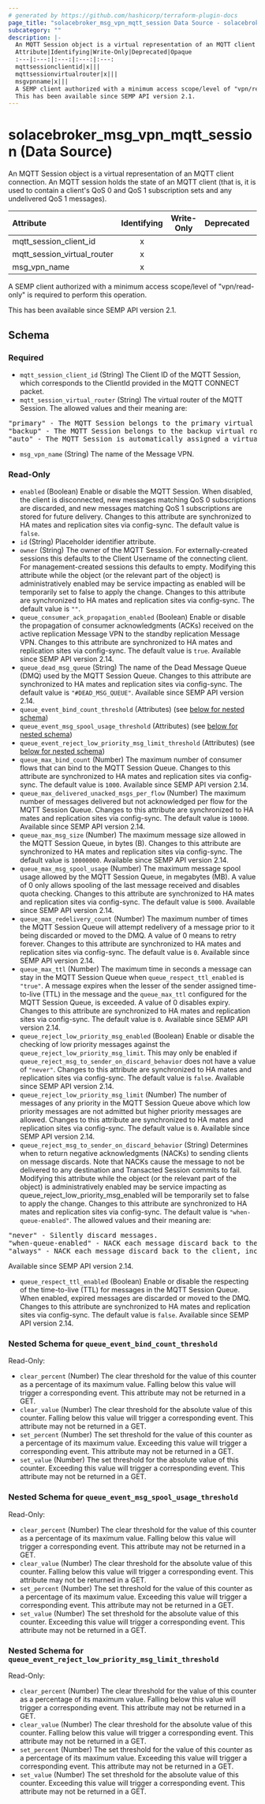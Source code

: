 ```yaml
---
# generated by https://github.com/hashicorp/terraform-plugin-docs
page_title: "solacebroker_msg_vpn_mqtt_session Data Source - solacebroker"
subcategory: ""
description: |-
  An MQTT Session object is a virtual representation of an MQTT client connection. An MQTT session holds the state of an MQTT client (that is, it is used to contain a client's QoS 0 and QoS 1 subscription sets and any undelivered QoS 1 messages).
  Attribute|Identifying|Write-Only|Deprecated|Opaque
  :---|:---:|:---:|:---:|:---:
  mqttsessionclientid|x|||
  mqttsessionvirtualrouter|x|||
  msgvpnname|x|||
  A SEMP client authorized with a minimum access scope/level of "vpn/read-only" is required to perform this operation.
  This has been available since SEMP API version 2.1.
---
```


# solacebroker_msg_vpn_mqtt_session (Data Source)

An MQTT Session object is a virtual representation of an MQTT client connection. An MQTT session holds the state of an MQTT client (that is, it is used to contain a client's QoS 0 and QoS 1 subscription sets and any undelivered QoS 1 messages).


Attribute|Identifying|Write-Only|Deprecated|Opaque
:---|:---:|:---:|:---:|:---:
mqtt_session_client_id|x|||
mqtt_session_virtual_router|x|||
msg_vpn_name|x|||



A SEMP client authorized with a minimum access scope/level of "vpn/read-only" is required to perform this operation.

This has been available since SEMP API version 2.1.



<!-- schema generated by tfplugindocs -->
## Schema

### Required

- `mqtt_session_client_id` (String) The Client ID of the MQTT Session, which corresponds to the ClientId provided in the MQTT CONNECT packet.
- `mqtt_session_virtual_router` (String) The virtual router of the MQTT Session. The allowed values and their meaning are:

<pre>
"primary" - The MQTT Session belongs to the primary virtual router.
"backup" - The MQTT Session belongs to the backup virtual router.
"auto" - The MQTT Session is automatically assigned a virtual router at creation, depending on the broker's active-standby role.
</pre>
- `msg_vpn_name` (String) The name of the Message VPN.

### Read-Only

- `enabled` (Boolean) Enable or disable the MQTT Session. When disabled, the client is disconnected, new messages matching QoS 0 subscriptions are discarded, and new messages matching QoS 1 subscriptions are stored for future delivery. Changes to this attribute are synchronized to HA mates and replication sites via config-sync. The default value is `false`.
- `id` (String) Placeholder identifier attribute.
- `owner` (String) The owner of the MQTT Session. For externally-created sessions this defaults to the Client Username of the connecting client. For management-created sessions this defaults to empty. Modifying this attribute while the object (or the relevant part of the object) is administratively enabled may be service impacting as enabled will be temporarily set to false to apply the change. Changes to this attribute are synchronized to HA mates and replication sites via config-sync. The default value is `""`.
- `queue_consumer_ack_propagation_enabled` (Boolean) Enable or disable the propagation of consumer acknowledgments (ACKs) received on the active replication Message VPN to the standby replication Message VPN. Changes to this attribute are synchronized to HA mates and replication sites via config-sync. The default value is `true`. Available since SEMP API version 2.14.
- `queue_dead_msg_queue` (String) The name of the Dead Message Queue (DMQ) used by the MQTT Session Queue. Changes to this attribute are synchronized to HA mates and replication sites via config-sync. The default value is `"#DEAD_MSG_QUEUE"`. Available since SEMP API version 2.14.
- `queue_event_bind_count_threshold` (Attributes) (see [below for nested schema](#nestedatt--queue_event_bind_count_threshold))
- `queue_event_msg_spool_usage_threshold` (Attributes) (see [below for nested schema](#nestedatt--queue_event_msg_spool_usage_threshold))
- `queue_event_reject_low_priority_msg_limit_threshold` (Attributes) (see [below for nested schema](#nestedatt--queue_event_reject_low_priority_msg_limit_threshold))
- `queue_max_bind_count` (Number) The maximum number of consumer flows that can bind to the MQTT Session Queue. Changes to this attribute are synchronized to HA mates and replication sites via config-sync. The default value is `1000`. Available since SEMP API version 2.14.
- `queue_max_delivered_unacked_msgs_per_flow` (Number) The maximum number of messages delivered but not acknowledged per flow for the MQTT Session Queue. Changes to this attribute are synchronized to HA mates and replication sites via config-sync. The default value is `10000`. Available since SEMP API version 2.14.
- `queue_max_msg_size` (Number) The maximum message size allowed in the MQTT Session Queue, in bytes (B). Changes to this attribute are synchronized to HA mates and replication sites via config-sync. The default value is `10000000`. Available since SEMP API version 2.14.
- `queue_max_msg_spool_usage` (Number) The maximum message spool usage allowed by the MQTT Session Queue, in megabytes (MB). A value of 0 only allows spooling of the last message received and disables quota checking. Changes to this attribute are synchronized to HA mates and replication sites via config-sync. The default value is `5000`. Available since SEMP API version 2.14.
- `queue_max_redelivery_count` (Number) The maximum number of times the MQTT Session Queue will attempt redelivery of a message prior to it being discarded or moved to the DMQ. A value of 0 means to retry forever. Changes to this attribute are synchronized to HA mates and replication sites via config-sync. The default value is `0`. Available since SEMP API version 2.14.
- `queue_max_ttl` (Number) The maximum time in seconds a message can stay in the MQTT Session Queue when `queue_respect_ttl_enabled` is `"true"`. A message expires when the lesser of the sender assigned time-to-live (TTL) in the message and the `queue_max_ttl` configured for the MQTT Session Queue, is exceeded. A value of 0 disables expiry. Changes to this attribute are synchronized to HA mates and replication sites via config-sync. The default value is `0`. Available since SEMP API version 2.14.
- `queue_reject_low_priority_msg_enabled` (Boolean) Enable or disable the checking of low priority messages against the `queue_reject_low_priority_msg_limit`. This may only be enabled if `queue_reject_msg_to_sender_on_discard_behavior` does not have a value of `"never"`. Changes to this attribute are synchronized to HA mates and replication sites via config-sync. The default value is `false`. Available since SEMP API version 2.14.
- `queue_reject_low_priority_msg_limit` (Number) The number of messages of any priority in the MQTT Session Queue above which low priority messages are not admitted but higher priority messages are allowed. Changes to this attribute are synchronized to HA mates and replication sites via config-sync. The default value is `0`. Available since SEMP API version 2.14.
- `queue_reject_msg_to_sender_on_discard_behavior` (String) Determines when to return negative acknowledgments (NACKs) to sending clients on message discards. Note that NACKs cause the message to not be delivered to any destination and Transacted Session commits to fail. Modifying this attribute while the object (or the relevant part of the object) is administratively enabled may be service impacting as queue_reject_low_priority_msg_enabled will be temporarily set to false to apply the change. Changes to this attribute are synchronized to HA mates and replication sites via config-sync. The default value is `"when-queue-enabled"`. The allowed values and their meaning are:

<pre>
"never" - Silently discard messages.
"when-queue-enabled" - NACK each message discard back to the client, except messages that are discarded because an endpoint is administratively disabled.
"always" - NACK each message discard back to the client, including messages that are discarded because an endpoint is administratively disabled.
</pre>
 Available since SEMP API version 2.14.
- `queue_respect_ttl_enabled` (Boolean) Enable or disable the respecting of the time-to-live (TTL) for messages in the MQTT Session Queue. When enabled, expired messages are discarded or moved to the DMQ. Changes to this attribute are synchronized to HA mates and replication sites via config-sync. The default value is `false`. Available since SEMP API version 2.14.

<a id="nestedatt--queue_event_bind_count_threshold"></a>
### Nested Schema for `queue_event_bind_count_threshold`

Read-Only:

- `clear_percent` (Number) The clear threshold for the value of this counter as a percentage of its maximum value. Falling below this value will trigger a corresponding event. This attribute may not be returned in a GET.
- `clear_value` (Number) The clear threshold for the absolute value of this counter. Falling below this value will trigger a corresponding event. This attribute may not be returned in a GET.
- `set_percent` (Number) The set threshold for the value of this counter as a percentage of its maximum value. Exceeding this value will trigger a corresponding event. This attribute may not be returned in a GET.
- `set_value` (Number) The set threshold for the absolute value of this counter. Exceeding this value will trigger a corresponding event. This attribute may not be returned in a GET.


<a id="nestedatt--queue_event_msg_spool_usage_threshold"></a>
### Nested Schema for `queue_event_msg_spool_usage_threshold`

Read-Only:

- `clear_percent` (Number) The clear threshold for the value of this counter as a percentage of its maximum value. Falling below this value will trigger a corresponding event. This attribute may not be returned in a GET.
- `clear_value` (Number) The clear threshold for the absolute value of this counter. Falling below this value will trigger a corresponding event. This attribute may not be returned in a GET.
- `set_percent` (Number) The set threshold for the value of this counter as a percentage of its maximum value. Exceeding this value will trigger a corresponding event. This attribute may not be returned in a GET.
- `set_value` (Number) The set threshold for the absolute value of this counter. Exceeding this value will trigger a corresponding event. This attribute may not be returned in a GET.


<a id="nestedatt--queue_event_reject_low_priority_msg_limit_threshold"></a>
### Nested Schema for `queue_event_reject_low_priority_msg_limit_threshold`

Read-Only:

- `clear_percent` (Number) The clear threshold for the value of this counter as a percentage of its maximum value. Falling below this value will trigger a corresponding event. This attribute may not be returned in a GET.
- `clear_value` (Number) The clear threshold for the absolute value of this counter. Falling below this value will trigger a corresponding event. This attribute may not be returned in a GET.
- `set_percent` (Number) The set threshold for the value of this counter as a percentage of its maximum value. Exceeding this value will trigger a corresponding event. This attribute may not be returned in a GET.
- `set_value` (Number) The set threshold for the absolute value of this counter. Exceeding this value will trigger a corresponding event. This attribute may not be returned in a GET.
